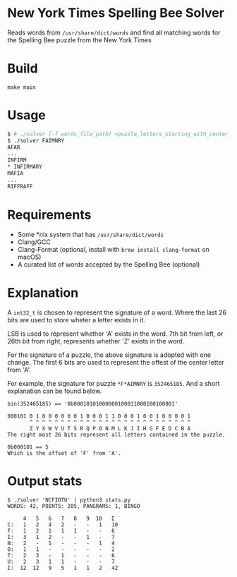 # New York Times Spelling Bee Solver
Reads words from `/usr/share/dict/words` and find all matching words for the Spelling Bee puzzle from the New York Times

# Build
`make main`

# Usage
```sh
$ # ./solver [-f words_file_path] <puzzle_letters_starting_with_center_letter>
$ ./solver FAIMNRY
AFAR
...
INFIRM
* INFIRMARY
MAFIA
...
RIFFRAFF
```

# Requirements
- Some *nix system that has `/usr/share/dict/words`
- Clang/GCC
- Clang-Format (optional, install with `brew install clang-format` on macOS)
- A curated list of words accepted by the Spelling Bee (optional)

# Explanation
A `int32_t` is chosen to represent the signature of a word.
Where the last 26 bits are used to store wheter a letter exists in it.

LSB is used to represent whether 'A' exists in the word.
7th bit from left, or 26th bit from right, represents whether 'Z' exists in the word.

For the signature of a puzzle, the above signature is adopted with one change.
The first 6 bits are used to represent the offest of the center letter from 'A'.

For example, the signature for puzzle `*F*AIMNRY` is `352465185`.
And a short explanation can be found below.
```
bin(352465185) == '0b00010101000000100011000100100001'

000101 0 1 0 0 0 0 0 0 1 0 0 0 1 1 0 0 0 1 0 0 1 0 0 0 0 1
       ^ ^ ^ ^ ^ ^ ^ ^ ^ ^ ^ ^ ^ ^ ^ ^ ^ ^ ^ ^ ^ ^ ^ ^ ^ ^
       Z Y X W V U T S R Q P O N M L K J I H G F E D C B A
The right most 26 bits represent all letters contained in the puzzle.

0b000101 == 5
Which is the offset of 'F' from 'A'.
```

# Output stats
```
$ ./solver 'NCFIOTU' | python3 stats.py
WORDS: 42, POINTS: 205, PANGRAMS: 1, BINGO

     4   5   6   7   8   9  10   Σ
C:   1   2   4   2   -   -   1   10
F:   1   2   1   1   1   -   -   6
I:   3   1   2   -   -   1   -   7
N:   2   -   1   -   -   -   1   4
O:   1   1   -   -   -   -   -   2
T:   2   3   -   1   -   -   -   6
U:   2   3   1   1   -   -   -   7
Σ:  12  12   9   5   1   1   2   42
```
